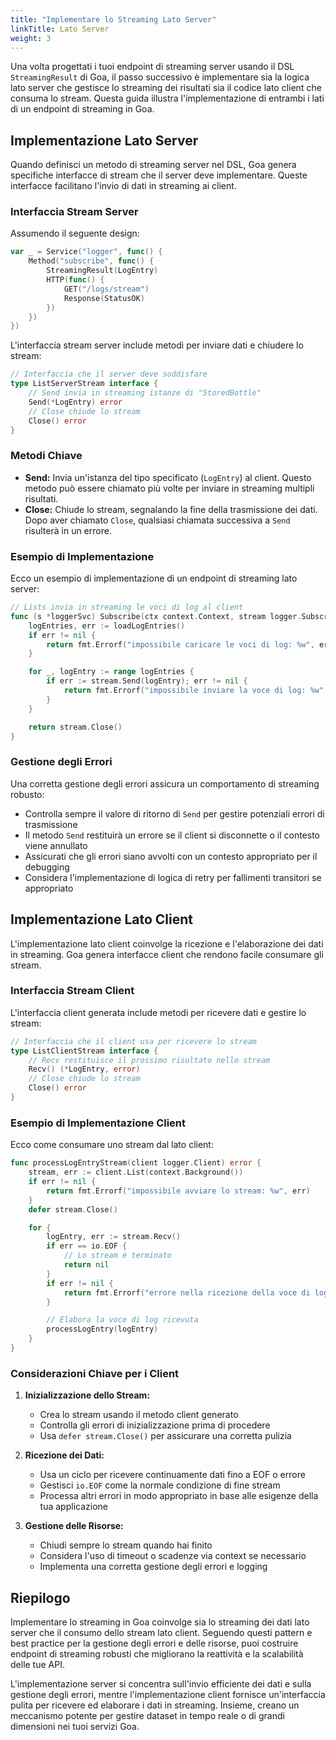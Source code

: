 ```yaml
---
title: "Implementare lo Streaming Lato Server"
linkTitle: Lato Server
weight: 3
---
```


Una volta progettati i tuoi endpoint di streaming server usando il DSL
`StreamingResult` di Goa, il passo successivo è implementare sia la logica lato server
che gestisce lo streaming dei risultati sia il codice lato client che consuma lo
stream. Questa guida illustra l'implementazione di entrambi i lati di un endpoint di streaming
in Goa.

## Implementazione Lato Server

Quando definisci un metodo di streaming server nel DSL, Goa genera specifiche
interfacce di stream che il server deve implementare. Queste interfacce facilitano
l'invio di dati in streaming ai client.

### Interfaccia Stream Server

Assumendo il seguente design:
```go
var _ = Service("logger", func() {
    Method("subscribe", func() {
        StreamingResult(LogEntry)
        HTTP(func() {
            GET("/logs/stream")
            Response(StatusOK)
        })
    })
})
```

L'interfaccia stream server include metodi per inviare dati e chiudere lo stream:

```go
// Interfaccia che il server deve soddisfare
type ListServerStream interface {
    // Send invia in streaming istanze di "StoredBottle"
    Send(*LogEntry) error
    // Close chiude lo stream
    Close() error
}
```

### Metodi Chiave

- **Send:** Invia un'istanza del tipo specificato (`LogEntry`) al client.
  Questo metodo può essere chiamato più volte per inviare in streaming multipli risultati.
- **Close:** Chiude lo stream, segnalando la fine della trasmissione dei dati.
  Dopo aver chiamato `Close`, qualsiasi chiamata successiva a `Send` risulterà in un errore.

### Esempio di Implementazione

Ecco un esempio di implementazione di un endpoint di streaming lato server:

```go
// Lists invia in streaming le voci di log al client
func (s *loggerSvc) Subscribe(ctx context.Context, stream logger.SubscribeServerStream) error {
    logEntries, err := loadLogEntries()
    if err != nil {
        return fmt.Errorf("impossibile caricare le voci di log: %w", err)
    }

    for _, logEntry := range logEntries {
        if err := stream.Send(logEntry); err != nil {
            return fmt.Errorf("impossibile inviare la voce di log: %w", err)
        }
    }

    return stream.Close()
}
```

### Gestione degli Errori

Una corretta gestione degli errori assicura un comportamento di streaming robusto:

- Controlla sempre il valore di ritorno di `Send` per gestire potenziali errori di trasmissione
- Il metodo `Send` restituirà un errore se il client si disconnette o il contesto viene annullato
- Assicurati che gli errori siano avvolti con un contesto appropriato per il debugging
- Considera l'implementazione di logica di retry per fallimenti transitori se appropriato

## Implementazione Lato Client

L'implementazione lato client coinvolge la ricezione e l'elaborazione dei dati
in streaming. Goa genera interfacce client che rendono facile consumare gli stream.

### Interfaccia Stream Client

L'interfaccia client generata include metodi per ricevere dati e gestire lo stream:

```go
// Interfaccia che il client usa per ricevere lo stream
type ListClientStream interface {
    // Recv restituisce il prossimo risultato nello stream
    Recv() (*LogEntry, error)
    // Close chiude lo stream
    Close() error
}
```

### Esempio di Implementazione Client

Ecco come consumare uno stream dal lato client:

```go
func processLogEntryStream(client logger.Client) error {
    stream, err := client.List(context.Background())
    if err != nil {
        return fmt.Errorf("impossibile avviare lo stream: %w", err)
    }
    defer stream.Close()

    for {
        logEntry, err := stream.Recv()
        if err == io.EOF {
            // Lo stream è terminato
            return nil
        }
        if err != nil {
            return fmt.Errorf("errore nella ricezione della voce di log: %w", err)
        }

        // Elabora la voce di log ricevuta
        processLogEntry(logEntry)
    }
}
```

### Considerazioni Chiave per i Client

1. **Inizializzazione dello Stream:**
   - Crea lo stream usando il metodo client generato
   - Controlla gli errori di inizializzazione prima di procedere
   - Usa `defer stream.Close()` per assicurare una corretta pulizia

2. **Ricezione dei Dati:**
   - Usa un ciclo per ricevere continuamente dati fino a EOF o errore
   - Gestisci `io.EOF` come la normale condizione di fine stream
   - Processa altri errori in modo appropriato in base alle esigenze della tua applicazione

3. **Gestione delle Risorse:**
   - Chiudi sempre lo stream quando hai finito
   - Considera l'uso di timeout o scadenze via context se necessario
   - Implementa una corretta gestione degli errori e logging

## Riepilogo

Implementare lo streaming in Goa coinvolge sia lo streaming dei dati lato server che
il consumo dello stream lato client. Seguendo questi pattern e best practice
per la gestione degli errori e delle risorse, puoi costruire endpoint di streaming
robusti che migliorano la reattività e la scalabilità delle tue API.

L'implementazione server si concentra sull'invio efficiente dei dati e sulla gestione
degli errori, mentre l'implementazione client fornisce un'interfaccia pulita per ricevere
ed elaborare i dati in streaming. Insieme, creano un meccanismo potente per
gestire dataset in tempo reale o di grandi dimensioni nei tuoi servizi Goa. 